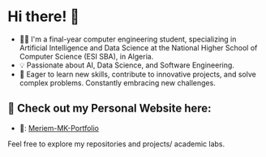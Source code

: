 # Hi there! 👋

- 👩‍💻  I'm a final-year computer engineering student, specializing in Artificial Intelligence and Data Science at the National Higher School of Computer Science (ESI SBA), 
    in Algeria. 
- 💡  Passionate about AI, Data Science, and Software Engineering. 
- 🌟   Eager to learn new skills, contribute to innovative projects, and solve complex problems. Constantly embracing new challenges.

## 🔗 Check out my Personal Website here:
- 🐙: [Meriem-MK-Portfolio](https://meriem-mk-portfolio-three.vercel.app/)


Feel free to explore my repositories and projects/ academic labs.
